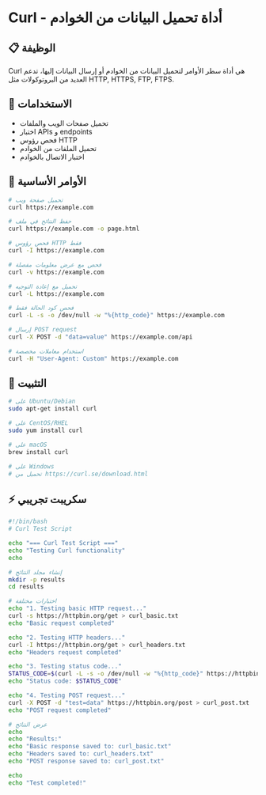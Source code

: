 # Curl - أداة تحميل البيانات من الخوادم

## 📋 الوظيفة
Curl هي أداة سطر الأوامر لتحميل البيانات من الخوادم أو إرسال البيانات إليها، تدعم العديد من البروتوكولات مثل HTTP, HTTPS, FTP, FTPS.

## 🚀 الاستخدامات
- تحميل صفحات الويب والملفات
- اختبار APIs و endpoints
- فحص رؤوس HTTP
- تحميل الملفات من الخوادم
- اختبار الاتصال بالخوادم

## 📝 الأوامر الأساسية
```bash
# تحميل صفحة ويب
curl https://example.com

# حفظ النتائج في ملف
curl https://example.com -o page.html

# فحص رؤوس HTTP فقط
curl -I https://example.com

# فحص مع عرض معلومات مفصلة
curl -v https://example.com

# تحميل مع إعادة التوجيه
curl -L https://example.com

# فحص كود الحالة فقط
curl -L -s -o /dev/null -w "%{http_code}" https://example.com

# إرسال POST request
curl -X POST -d "data=value" https://example.com/api

# استخدام معاملات مخصصة
curl -H "User-Agent: Custom" https://example.com
```

## 🔧 التثبيت
```bash
# على Ubuntu/Debian
sudo apt-get install curl

# على CentOS/RHEL
sudo yum install curl

# على macOS
brew install curl

# على Windows
# تحميل من https://curl.se/download.html
```

## ⚡ سكريبت تجريبي
```bash
#!/bin/bash
# Curl Test Script

echo "=== Curl Test Script ==="
echo "Testing Curl functionality"
echo

# إنشاء مجلد النتائج
mkdir -p results
cd results

# اختبارات مختلفة
echo "1. Testing basic HTTP request..."
curl -s https://httpbin.org/get > curl_basic.txt
echo "Basic request completed"

echo "2. Testing HTTP headers..."
curl -I https://httpbin.org/get > curl_headers.txt
echo "Headers request completed"

echo "3. Testing status code..."
STATUS_CODE=$(curl -L -s -o /dev/null -w "%{http_code}" https://httpbin.org/get)
echo "Status code: $STATUS_CODE"

echo "4. Testing POST request..."
curl -X POST -d "test=data" https://httpbin.org/post > curl_post.txt
echo "POST request completed"

# عرض النتائج
echo
echo "Results:"
echo "Basic response saved to: curl_basic.txt"
echo "Headers saved to: curl_headers.txt"
echo "POST response saved to: curl_post.txt"

echo
echo "Test completed!"
```

